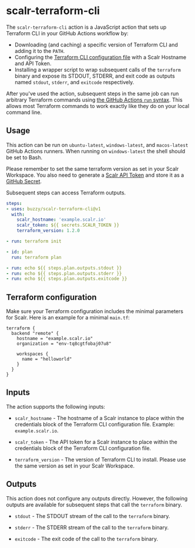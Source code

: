 # scalr-terraform-cli

The `scalr-terraform-cli` action is a JavaScript action that sets up Terraform CLI in your GitHub Actions workflow by:

- Downloading (and caching) a specific version of Terraform CLI and adding it to the `PATH`.
- Configuring the [Terraform CLI configuration file](https://www.terraform.io/docs/commands/cli-config.html) with a Scalr Hostname and API Token.
- Installing a wrapper script to wrap subsequent calls of the `terraform` binary and expose its STDOUT, STDERR, and exit code as outputs named `stdout`, `stderr`, and `exitcode` respectively.

After you've used the action, subsequent steps in the same job can run arbitrary Terraform commands using [the GitHub Actions `run` syntax](https://help.github.com/en/actions/reference/workflow-syntax-for-github-actions#jobsjob_idstepsrun). This allows most Terraform commands to work exactly like they do on your local command line.

## Usage

This action can be run on `ubuntu-latest`, `windows-latest`, and `macos-latest` GitHub Actions runners. When running on `windows-latest` the shell should be set to Bash.

Please remember to set the same terraform version as set in your Scalr Workspace. 
You also need to generate a [Scalr API Token](https://docs.scalr.com/en/latest/migration.html) and store it as a [GitHub Secret](https://docs.github.com/en/actions/security-guides/encrypted-secrets).

Subsequent steps can access Terraform outputs.

```yaml
steps:
- uses: buzzy/scalr-terraform-cli@v1
  with:
    scalr_hostname: 'example.scalr.io'
    scalr_token: ${{ secrets.SCALR_TOKEN }}
    terraform_version: 1.2.0

- run: terraform init

- id: plan
  run: terraform plan

- run: echo ${{ steps.plan.outputs.stdout }}
- run: echo ${{ steps.plan.outputs.stderr }}
- run: echo ${{ steps.plan.outputs.exitcode }}  
```

## Terraform configuration

Make sure your Terraform configuration includes the minimal parameters for Scalr. 
Here is an example for a minimal `main.tf`:

```
terraform {
  backend "remote" {
    hostname = "example.scalr.io"
    organization = "env-tq8cgtfobaj07u8"

    workspaces {
      name = "helloworld"
    }
  }
}
```

## Inputs

The action supports the following inputs:

- `scalr_hostname` - The hostname of a Scalr instance to 
   place within the credentials block of the Terraform CLI configuration file. Example: `example.scalr.io`.

- `scalr_token` - The API token for a Scalr instance to
   place within the credentials block of the Terraform CLI configuration file.

- `terraform_version` - The version of Terraform CLI to install. Please use the same version as set in your Scalr Workspace.

## Outputs

This action does not configure any outputs directly. However, the following outputs are available for subsequent steps that call the `terraform` binary.

- `stdout` - The STDOUT stream of the call to the `terraform` binary.

- `stderr` - The STDERR stream of the call to the `terraform` binary.

- `exitcode` - The exit code of the call to the `terraform` binary.